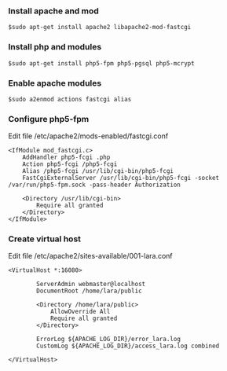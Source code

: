 ### Install apache and mod
```
$sudo apt-get install apache2 libapache2-mod-fastcgi
```
### Install php and modules
```
$sudo apt-get install php5-fpm php5-pgsql php5-mcrypt
```
### Enable apache modules
```
$sudo a2enmod actions fastcgi alias
```

### Configure php5-fpm
Edit file /etc/apache2/mods-enabled/fastcgi.conf
```
<IfModule mod_fastcgi.c>
    AddHandler php5-fcgi .php
    Action php5-fcgi /php5-fcgi
    Alias /php5-fcgi /usr/lib/cgi-bin/php5-fcgi
    FastCgiExternalServer /usr/lib/cgi-bin/php5-fcgi -socket /var/run/php5-fpm.sock -pass-header Authorization
    
    <Directory /usr/lib/cgi-bin>
        Require all granted
    </Directory>
</IfModule>
```
### Create virtual host
Edit file /etc/apache2/sites-available/001-lara.conf
```
<VirtualHost *:16080>

        ServerAdmin webmaster@localhost
        DocumentRoot /home/lara/public

        <Directory /home/lara/public>
            AllowOverride All
            Require all granted
        </Directory>

        ErrorLog ${APACHE_LOG_DIR}/error_lara.log
        CustomLog ${APACHE_LOG_DIR}/access_lara.log combined

</VirtualHost>
```


